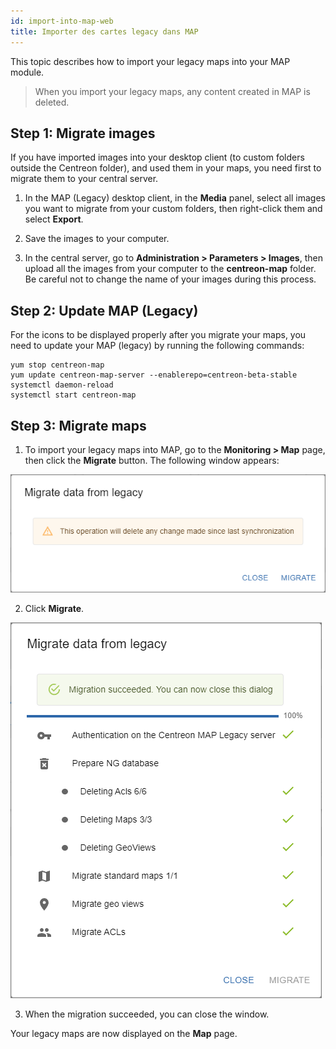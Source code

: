 ```yaml
---
id: import-into-map-web
title: Importer des cartes legacy dans MAP
---
```


This topic describes how to import your legacy maps into your MAP module.

> When you import your legacy maps, any content created in MAP is deleted.

## Step 1: Migrate images

If you have imported images into your desktop client (to custom folders outside the Centreon folder), and used them in your maps, you need first to migrate them to your central server.

1. In the MAP (Legacy) desktop client, in the **Media** panel, select all images you want to migrate from your custom folders, then right-click them and select **Export**.

2. Save the images to your computer.

3. In the central server, go to **Administration > Parameters > Images**, then upload all the images from your computer to the **centreon-map** folder. Be careful not to change the name of your images during this process.

## Step 2: Update MAP (Legacy)

For the icons to be displayed properly after you migrate your maps, you need to update your MAP (legacy) by running the following commands:

```shell
yum stop centreon-map
yum update centreon-map-server --enablerepo=centreon-beta-stable
systemctl daemon-reload
systemctl start centreon-map
```

## Step 3: Migrate maps

1. To import your legacy maps into MAP, go to the **Monitoring > Map** page, then click the **Migrate** button. The following window appears:

  ![image](../assets/graph-views/ng/map-migrate-1.png)

2. Click **Migrate**.
 
  ![image](../assets/graph-views/ng/map-migrate-2.png)

3. When the migration succeeded, you can close the window.

  Your legacy maps are now displayed on the **Map** page. 
